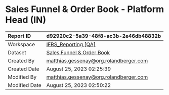 



# Sales Funnel & Order Book - Platform Head (IN)

|Report ID|d92920c2-5a39-48f8-ac3b-2e46db48832b|
| :--- | :--- |
|Workspace|[IFRS_Reporting [QA]](../Workspaces/IFRS_Reporting-[QA].md)|
|Dataset|[Sales Funnel & Order Book](../Datasets/Sales-Funnel-&-Order-Book.md)|
|Created By|matthias.gessenay@org.rolandberger.com|
|Created Date|August 25, 2023 02:25:39|
|Modified By|matthias.gessenay@org.rolandberger.com|
|Modified Date|August 25, 2023 02:50:22|
